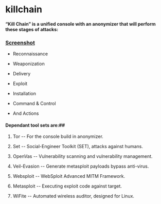 # killchain

#### “Kill Chain” is a unified console with an anonymizer that will perform these stages of attacks:

### [Screenshot](http://bit.ly/1I3FR5n)

* Reconnaissance

* Weaponization

* Delivery

* Exploit

* Installation

* Command & Control 

* And Actions

#### Dependant tool sets are:##

1)  Tor -- For the console build in anonymizer.

2)  Set -- Social-Engineer Toolkit (SET), attacks against humans.

3)  OpenVas --  Vulnerability scanning and vulnerability management.

4)  Veil-Evasion -- Generate metasploit payloads bypass anti-virus.

5)  Websploit -- WebSploit Advanced MITM Framework.

6)  Metasploit -- Executing exploit code against target.

7)  WiFite -- Automated wireless auditor, designed for Linux.

